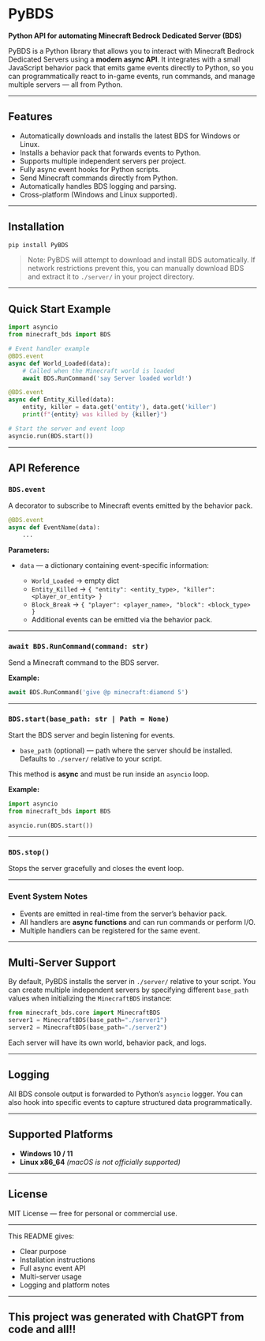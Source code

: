 # PyBDS

**Python API for automating Minecraft Bedrock Dedicated Server (BDS)**

PyBDS is a Python library that allows you to interact with Minecraft Bedrock Dedicated Servers using a **modern async API**. It integrates with a small JavaScript behavior pack that emits game events directly to Python, so you can programmatically react to in-game events, run commands, and manage multiple servers — all from Python.

---

## Features

* Automatically downloads and installs the latest BDS for Windows or Linux.
* Installs a behavior pack that forwards events to Python.
* Supports multiple independent servers per project.
* Fully async event hooks for Python scripts.
* Send Minecraft commands directly from Python.
* Automatically handles BDS logging and parsing.
* Cross-platform (Windows and Linux supported).

---

## Installation

```bash
pip install PyBDS
```

> Note: PyBDS will attempt to download and install BDS automatically. If network restrictions prevent this, you can manually download BDS and extract it to `./server/` in your project directory.

---

## Quick Start Example

```python
import asyncio
from minecraft_bds import BDS

# Event handler example
@BDS.event
async def World_Loaded(data):
    # Called when the Minecraft world is loaded
    await BDS.RunCommand('say Server loaded world!')

@BDS.event
async def Entity_Killed(data):
    entity, killer = data.get('entity'), data.get('killer')
    print(f"{entity} was killed by {killer}")

# Start the server and event loop
asyncio.run(BDS.start())
```

---

## API Reference

### `BDS.event`

A decorator to subscribe to Minecraft events emitted by the behavior pack.

```python
@BDS.event
async def EventName(data):
    ...
```

**Parameters:**

* `data` — a dictionary containing event-specific information:

  * `World_Loaded` → empty dict
  * `Entity_Killed` → `{ "entity": <entity_type>, "killer": <player_or_entity> }`
  * `Block_Break` → `{ "player": <player_name>, "block": <block_type> }`
  * Additional events can be emitted via the behavior pack.

---

### `await BDS.RunCommand(command: str)`

Send a Minecraft command to the BDS server.

**Example:**

```python
await BDS.RunCommand('give @p minecraft:diamond 5')
```

---

### `BDS.start(base_path: str | Path = None)`

Start the BDS server and begin listening for events.

* `base_path` (optional) — path where the server should be installed. Defaults to `./server/` relative to your script.

This method is **async** and must be run inside an `asyncio` loop.

**Example:**

```python
import asyncio
from minecraft_bds import BDS

asyncio.run(BDS.start())
```

---

### `BDS.stop()`

Stops the server gracefully and closes the event loop.

---

### Event System Notes

* Events are emitted in real-time from the server’s behavior pack.
* All handlers are **async functions** and can run commands or perform I/O.
* Multiple handlers can be registered for the same event.

---

## Multi-Server Support

By default, PyBDS installs the server in `./server/` relative to your script.
You can create multiple independent servers by specifying different `base_path` values when initializing the `MinecraftBDS` instance:

```python
from minecraft_bds.core import MinecraftBDS
server1 = MinecraftBDS(base_path="./server1")
server2 = MinecraftBDS(base_path="./server2")
```

Each server will have its own world, behavior pack, and logs.

---

## Logging

All BDS console output is forwarded to Python’s `asyncio` logger.
You can also hook into specific events to capture structured data programmatically.

---

## Supported Platforms

* **Windows 10 / 11**
* **Linux x86_64**
  *(macOS is not officially supported)*

---

## License

MIT License — free for personal or commercial use.

---

This README gives:

* Clear purpose
* Installation instructions
* Full async event API
* Multi-server usage
* Logging and platform notes

---

## This project was generated with ChatGPT from code and all!!
